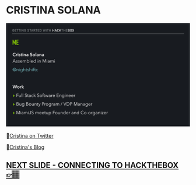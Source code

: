 # CRISTINA SOLANA

![Slide2](/assets_/slides2.jpg)

🔗[Cristina on Twitter](https://twitter.com/nightshiftc)

🔗[Cristina's Blog](https://ethicalhacking.sh/)


## [NEXT SLIDE  - CONNECTING TO HACKTHEBOX 👉🏽](03-slide.md)

